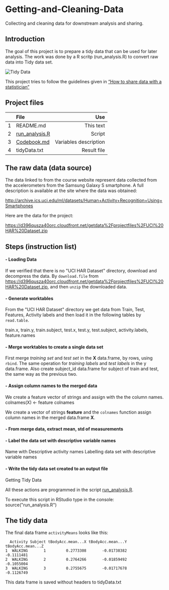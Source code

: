 # Getting-and-Cleaning-Data
Collecting and cleaning data for downstream analysis and sharing.

## Introduction
The goal of this project is to prepare a tidy data that can be used for later analysis. 
The work was done by a R scritp (run_analysis.R) to convert raw data into Tidy data set.

![Tidy Data](https://cloud.githubusercontent.com/assets/6483001/7684670/3141045e-fd88-11e4-9b0c-5a9232842fc3.PNG)

This project tries to follow the guidelines given in  [“How to share data with a statistician”](https://github.com/jtleek/datasharing)

## Project files
|  | File  | Use |
|:-:|:--------       | -----:   |
| 1 | README.md      |This text |
| 2 | [run_analysis.R](https://github.com/gidago/Getting-and-Cleaning-Data/blob/master/run_analysis.R) |Script   |
| 3 | [Codebook.md](https://github.com/gidago/Getting-and-Cleaning-Data/blob/master/Codebook.md) |Variables description |
| 4 | tidyData.txt   |Result file |

## The raw data (data source)
The data linked to from the course website represent data collected from the accelerometers from the Samsung Galaxy S smartphone. A full description is available at the site where the data was obtained:

http://archive.ics.uci.edu/ml/datasets/Human+Activity+Recognition+Using+Smartphones

Here are the data for the project:

https://d396qusza40orc.cloudfront.net/getdata%2Fprojectfiles%2FUCI%20HAR%20Dataset.zip

## Steps (instruction list)

#### - Loading Data
If we verified that there is no "UCI HAR Dataset" directory, download and decompress the data.
By `download.file` from  https://d396qusza40orc.cloudfront.net/getdata%2Fprojectfiles%2FUCI%20HAR%20Dataset.zip, and then `unzip` the downloaded data.

#### - Generate worktables
From the "UCI HAR Dataset" directory we get data from Train, Test, Features, Activity labels and then load it in the following tables by `read.table`.

train.x, train.y, train.subject, test.x, test.y, test.subject, activity.labels, feature.names

#### - Merge worktables to create a single data set

First merge *training set* and *test set* in the **X** data.frame, by rows, using `rbind`.
The same operation for *training labels* and *test labels* in the y data.frame.
Also create subject_id data.frame for subject of train and test, the same way as the previous two.

#### -  Assign column names to the merged data

We create a feature vector of strings and assign with the  the column names.
colnames(X) <- feature     colnames

We create a vector of strings **feature** and the `colnames` function assign column names in the merged data.frame **X**.


#### - From merge data, extract mean, std of measurements


#### - Label the data set with descriptive variable names
Name with Descriptive activity names
Labelling data set with descriptive variable names

#### - Write the tidy data set created to an output file
Getting Tidy Data 

All these actions are programmed in the script [run_analysis.R](https://github.com/gidago/Getting-and-Cleaning-Data/blob/master/run_analysis.R).

To execute this script in RStudio type in the console: source("run_analysis.R")

## The tidy data 

The final data frame `activityMeans` looks like this:

      Activity Subject tBodyAcc.mean...X tBodyAcc.mean...Y tBodyAcc.mean...Z
    1  WALKING       1         0.2773308       -0.01738382        -0.1111481
    2  WALKING       2         0.2764266       -0.01859492        -0.1055004
    3  WALKING       3         0.2755675       -0.01717678        -0.1126749

This data frame is saved without headers to tidyData.txt

